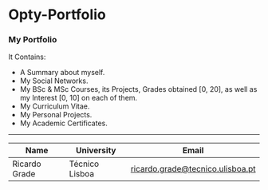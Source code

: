 # Opty-Portfolio

### My Portfolio

It Contains:
- A Summary about myself.
- My Social Networks.
- My BSc & MSc Courses, its Projects, Grades obtained [0, 20], as well as my Interest [0, 10] on each of them.
- My Curriculum Vitae.
- My Personal Projects.
- My Academic Certificates.

---

| Name | University | Email |
| ---- | ---- | ---- |
| Ricardo Grade | Técnico Lisboa | ricardo.grade@tecnico.ulisboa.pt |
